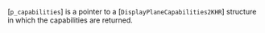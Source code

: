 [`p_capabilities`] is a pointer to a
[`DisplayPlaneCapabilities2KHR`] structure in which the capabilities
are returned.